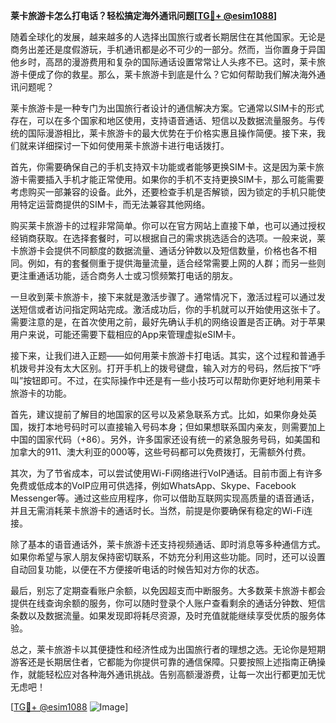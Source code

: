 **莱卡旅游卡怎么打电话？轻松搞定海外通讯问题[[TG💪+ @esim1088](https://t.me/s/esim1088)]**

随着全球化的发展，越来越多的人选择出国旅行或者长期居住在其他国家。无论是商务出差还是度假游玩，手机通讯都是必不可少的一部分。然而，当你置身于异国他乡时，高昂的漫游费用和复杂的国际通话设置常常让人头疼不已。这时，莱卡旅游卡便成了你的救星。那么，莱卡旅游卡到底是什么？它如何帮助我们解决海外通讯问题呢？

莱卡旅游卡是一种专门为出国旅行者设计的通信解决方案。它通常以SIM卡的形式存在，可以在多个国家和地区使用，支持语音通话、短信以及数据流量服务。与传统的国际漫游相比，莱卡旅游卡的最大优势在于价格实惠且操作简便。接下来，我们就来详细探讨一下如何使用莱卡旅游卡进行电话拨打。

首先，你需要确保自己的手机支持双卡功能或者能够更换SIM卡。这是因为莱卡旅游卡需要插入手机才能正常使用。如果你的手机不支持更换SIM卡，那么可能需要考虑购买一部兼容的设备。此外，还要检查手机是否解锁，因为锁定的手机只能使用特定运营商提供的SIM卡，而无法兼容其他网络。

购买莱卡旅游卡的过程非常简单。你可以在官方网站上直接下单，也可以通过授权经销商获取。在选择套餐时，可以根据自己的需求挑选适合的选项。一般来说，莱卡旅游卡会提供不同额度的数据流量、通话分钟数以及短信数量，价格也各不相同。例如，有的套餐侧重于提供海量流量，适合经常需要上网的人群；而另一些则更注重通话功能，适合商务人士或习惯频繁打电话的朋友。

一旦收到莱卡旅游卡，接下来就是激活步骤了。通常情况下，激活过程可以通过发送短信或者访问指定网站完成。激活成功后，你的手机就可以开始使用这张卡了。需要注意的是，在首次使用之前，最好先确认手机的网络设置是否正确。对于苹果用户来说，可能还需要下载相应的App来管理虚拟eSIM卡。

接下来，让我们进入正题——如何用莱卡旅游卡打电话。其实，这个过程和普通手机拨号并没有太大区别。打开手机上的拨号键盘，输入对方的号码，然后按下“呼叫”按钮即可。不过，在实际操作中还是有一些小技巧可以帮助你更好地利用莱卡旅游卡的功能。

首先，建议提前了解目的地国家的区号以及紧急联系方式。比如，如果你身处英国，拨打本地号码时可以直接输入号码本身；但如果想联系国内亲友，则需要加上中国的国家代码（+86）。另外，许多国家还设有统一的紧急服务号码，如美国和加拿大的911、澳大利亚的000等，这些号码都可以免费拨打，无需额外付费。

其次，为了节省成本，可以尝试使用Wi-Fi网络进行VoIP通话。目前市面上有许多免费或低成本的VoIP应用可供选择，例如WhatsApp、Skype、Facebook Messenger等。通过这些应用程序，你可以借助互联网实现高质量的语音通话，并且无需消耗莱卡旅游卡的通话时长。当然，前提是你要确保有稳定的Wi-Fi连接。

除了基本的语音通话外，莱卡旅游卡还支持视频通话、即时消息等多种通信方式。如果你希望与家人朋友保持密切联系，不妨充分利用这些功能。同时，还可以设置自动回复功能，以便在不方便接听电话的时候告知对方你的状态。

最后，别忘了定期查看账户余额，以免因超支而中断服务。大多数莱卡旅游卡都会提供在线查询余额的服务，你可以随时登录个人账户查看剩余的通话分钟数、短信条数以及数据流量。如果发现即将耗尽资源，及时充值就能继续享受优质的服务体验。

总之，莱卡旅游卡以其便捷性和经济性成为出国旅行者的理想之选。无论你是短期游客还是长期居住者，它都能为你提供可靠的通信保障。只要按照上述指南正确操作，就能轻松应对各种海外通讯挑战。告别高额漫游费，让每一次出行都更加无忧无虑吧！

[[TG💪+ @esim1088](https://t.me/s/esim1088) ![Image](https://i.postimg.cc/4NQfJmqS/Snipaste-2025-05-13-00-14-12.png)]